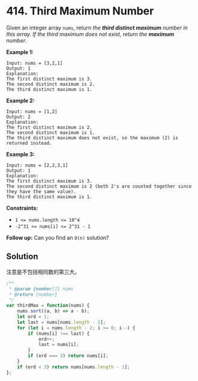 # 414. Third Maximum Number

Given an integer array `nums`, return *the **third distinct maximum** number in this array. If the third maximum does not exist, return the **maximum** number*.

 

**Example 1:**

```
Input: nums = [3,2,1]
Output: 1
Explanation:
The first distinct maximum is 3.
The second distinct maximum is 2.
The third distinct maximum is 1.
```

**Example 2:**

```
Input: nums = [1,2]
Output: 2
Explanation:
The first distinct maximum is 2.
The second distinct maximum is 1.
The third distinct maximum does not exist, so the maximum (2) is returned instead.
```

**Example 3:**

```
Input: nums = [2,2,3,1]
Output: 1
Explanation:
The first distinct maximum is 3.
The second distinct maximum is 2 (both 2's are counted together since they have the same value).
The third distinct maximum is 1.
```

 

**Constraints:**

- `1 <= nums.length <= 10^4`
- `-2^31 <= nums[i] <= 2^31 - 1`

 

**Follow up:** Can you find an `O(n)` solution?



## Solution

注意是不包括相同数的第三大。

```js
/**
 * @param {number[]} nums
 * @return {number}
 */
var thirdMax = function(nums) {
    nums.sort((a, b) => a - b);
    let ord = 1;
    let last = nums[nums.length - 1];
    for (let i = nums.length - 2; i >= 0; i--) {
        if (nums[i] !== last) {
            ord++;
            last = nums[i];
        }
        if (ord === 3) return nums[i];
    }
    if (ord < 3) return nums[nums.length - 1];
};
```


